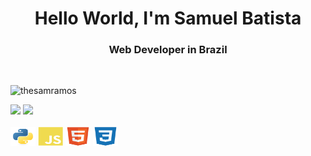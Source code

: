 <h1 align="center">Hello World, I'm Samuel Batista</h1>
<h3 align="center">Web Developer in Brazil</h3>
<br>
<p align="left"> <img src="https://komarev.com/ghpvc/?username=thesamramos&label=Profile%20views&color=0e75b6&style=flat" alt="thesamramos" /> </p>
<div>
  <img height="180cm" src="https://github-readme-stats.vercel.app/api?username=Thesamramos&show_icons=true&theme=dracula&include_all_commits=true&count_private=true"/>
  <img height="180cm" src="https://github-readme-stats.vercel.app/api/top-langs/?username=Thesamramos&layout=compact&langs_count=16&theme=dracula"/>
  <div style="display: inline_block"><br>
    <img align="center" alt="sam-Python" height="30" width="40" src="https://raw.githubusercontent.com/devicons/devicon/master/icons/python/python-original.svg"/>
    <img align="center" alt="sam-Js" height="30" width="40" src="https://raw.githubusercontent.com/devicons/devicon/master/icons/javascript/javascript-plain.svg"/>
 <img align="center" alt="sam-HTML" height="30" width="40" src="https://raw.githubusercontent.com/devicons/devicon/master/icons/html5/html5-original.svg"/>
  <img align="center" alt="sam-CSS" height="30" width="40" src="https://raw.githubusercontent.com/devicons/devicon/master/icons/css3/css3-plain.svg"/>
